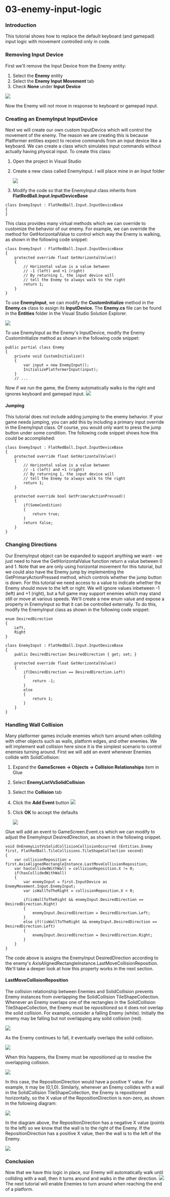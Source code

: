 # 03-enemy-input-logic

### Introduction

This tutorial shows how to replace the default keyboard (and gamepad) input logic with movement controlled only in code.

### Removing Input Device

First we'll remove the Input Device from the Enemy entity:

1. Select the **Enemy** entity
2. Select the **Enemy Input Movement** tab
3. Check **None** under **Input Device**

![](../../../../media/2021-04-img\_607797eac1c0f.png)

Now the Enemy will not move in response to keyboard or gamepad input.

### Creating an EnemyInput InputDevice

Next we will create our own custom InputDevice which will control the movement of the enemy. The reason we are creating this is because Platformer entities expect to receive commands from an input device like a keyboard. We can create a class which simulates input commands without actually having physical input. To create this class:

1. Open the project in Visual Studio
2.  Create a new class called EnemyInput. I will place mine in an Input folder

    ![](../../../../media/2021-04-img\_6077995742261.png)
3. Modify the code so that the EnemyInput class inherits from **FlatRedBall.Input.InputDeviceBase**

&#x20;

```
class EnemyInput : FlatRedBall.Input.InputDeviceBase
{
}
```

This class provides many virtual methods which we can override to customize the behavior of our enemy. For example, we can override the method for GetHorizontalValue to control which way the Enemy is walking, as shown in the following code snippet:

```
class EnemyInput : FlatRedBall.Input.InputDeviceBase
{
    protected override float GetHorizontalValue()
    {
        // Horizontal value is a value between 
        // -1 (left) and +1 (right)
        // By returning 1, the input device will
        // tell the Enemy to always walk to the right
        return 1;
    }
}
```

To use **EnemyInput**, we can modify the **CustomInitialize** method in the **Enemy.cs** class to assign its **InputDevice.** The **Enemy.cs** file can be found in the **Entities** folder in the Visual Studio Solution Explorer.

![](../../../../media/2021-04-img\_60779b423c26b.png)

To use EnemyInput as the Enemy's InputDevice, modify the Enemy CustomInitialize method as shown in the following code snippet:

```
public partial class Enemy
{
    private void CustomInitialize()
    {
        var input = new EnemyInput();
        InitializePlatformerInput(input);
    }
    // ...
```

Now if we run the game, the Enemy automatically walks to the right and ignores keyboard and gamepad input. [![](../../../../media/2021-04-2021\_April\_14\_194852.gif)](../../../../media/2021-04-2021\_April\_14\_194852.gif)

#### Jumping

This tutorial does not include adding jumping to the enemy behavior. If your game needs jumping, you can add this by including a primary input override in the EnemyInput class. Of course, you would only want to press the jump button under some condition. The following code snippet shows how this could be accomplished:

```
class EnemyInput : FlatRedBall.Input.InputDeviceBase
{
    protected override float GetHorizontalValue()
    {
        // Horizontal value is a value between 
        // -1 (left) and +1 (right)
        // By returning 1, the input device will
        // tell the Enemy to always walk to the right
        return 1;
    }
   
    protected override bool GetPrimaryActionPressed()
    {
        if(SomeCondition)
        {
            return true;
        }
        return false;
    }
}
```

### Changing Directions

Our EnemyInput object can be expanded to support anything we want - we just need to have the GetHorizontalValue function return a value between 0 and 1. Note that we are only using horizontal movement for this tutorial, but we could also have the Enemy jump by implementing the GetPrimaryActionPressed method, which controls whether the jump button is down. For this tutorial we need access to a value to indicate whether the Enemy should move to the left or right. We will ignore values inbetween -1 (left) and +1 (right), but a full game may support enemies which may stand still or move at various speeds. We'll create a new enum value and expose a property in EnemyInput so that it can be controlled externally. To do this, modify the EnemyInput class as shown in the following code snippet:

```
enum DesiredDirection
{
    Left,
    Right
}

class EnemyInput : FlatRedBall.Input.InputDeviceBase
{
    public DesiredDirection DesiredDirection { get; set; }

    protected override float GetHorizontalValue()
    {
        if(DesiredDirection == DesiredDirection.Left)
        {
            return -1;
        }
        else
        {
            return 1;
        }
    }
}
```

### Handling Wall Collision

Many platformer games include enemies which turn around when colliding with other objects such as walls, platform edges, and other enemies. We will implement wall collision here since it is the simplest scenario to control enemies turning around. First we will add an event whenever Enemies collide with SolidCollision:

1. Expand the **GameScreen -> Objects -> Collision Relationships** item in Glue
2. Select **EnemyListVsSolidCollision**
3. Select the **Collision** tab
4. Click the **Add Event** button ![](../../../../media/2021-04-img\_6077b6189b433.png)
5.  Click **OK** to accept the defaults

    ![](../../../../media/2021-04-img\_6077b70441b42.png)

Glue will add an event to GameScreen.Event.cs which we can modify to adjust the EnemyInput DesiredDirection, as shown in the following snippet.

```
void OnEnemyListVsSolidCollisionCollisionOccurred (Entities.Enemy first, FlatRedBall.TileCollisions.TileShapeCollection second)
{
    var collisionReposition = first.AxisAlignedRectangleInstance.LastMoveCollisionReposition;
    var hasCollidedWithWall = collisionReposition.X != 0;
    if(hasCollidedWithWall)
    {
        var enemyInput = first.InputDevice as EnemyMovement.Input.EnemyInput;
        var isWallToTheRight = collisionReposition.X < 0;

        if(isWallToTheRight && enemyInput.DesiredDirection == DesiredDirection.Right)
        {
            enemyInput.DesiredDirection = DesiredDirection.Left;
        }
        else if(!isWallToTheRight && enemyInput.DesiredDirection == DesiredDirection.Left)
        {
            enemyInput.DesiredDirection = DesiredDirection.Right;
        }
    }
}
```

The code above is assigns the EnemyInput DesiredDirection according to the enemy's AxisAlignedRectangleInstance.LastMoveCollisionReposition. We'll take a deeper look at how this property works in the next section.

#### LastMoveCollisionReposition

The collision relationship between Enemies and SolidCollision prevents Enemy instances from overlapping the SolidCollision TileShapeCollection. Whenever an Enemy overlaps one of the rectangles in the SolidCollision TileShapeCollection, the Enemy must be _repositioned_ so it does not overlap the solid collision. For example, consider a falling Enemy (white). Initially the enemy may be falling but  not overlapping any solid collision (red).

![](../../../../media/2021-04-img\_60783a690fdef.png)

As the Enemy continues to fall, it eventually overlaps the solid collision.

![](../../../../media/2021-04-img\_60783bce4c53b.png)

When this happens, the Enemy must be _repositioned_ up to resolve the overlapping collision.

![](../../../../media/2021-04-img\_60783cc8cb303.png)

In this case, the RepositionDirection would have a positive Y value. For example, it may be (0,1,0). Similarly, whenever an Enemy collides with a wall in the SolidCollision TileShapeCollection, the Enemy is repositioned horizontally, so the X value of the RepositionDirection is non-zero, as shown in the following diagram:

![](../../../../media/2021-04-img\_60783e6668121.png)

In the diagram above, the RepositionDirection has a negative X value (points to the left) so we know that the wall is to the right of the Enemy. If the RepositionDirection has a positive X value, then the wall is to the left of the Enemy.

![](../../../../media/2021-04-img\_60783ebc5efb7.png)

### Conclusion

Now that we have this logic in place, our Enemy will automatically walk until colliding with a wall, then it turns around and walks in the other direction. [![](../../../../media/2021-04-2021\_April\_15\_075827.gif)](../../../../media/2021-04-2021\_April\_15\_075827.gif) The next tutorial will enable Enemies to turn around when reaching the end of a platform.
